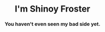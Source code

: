 <h1 align="center">I'm Shinoy Froster</h1> <h3 align="center">You haven't even seen my bad side yet.



